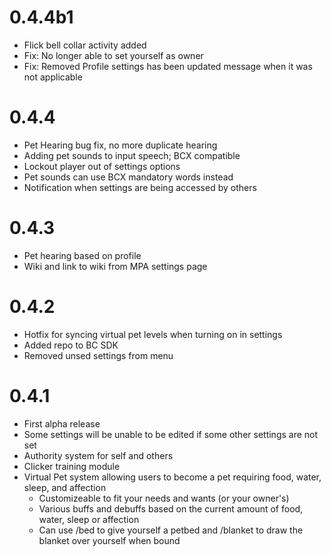 # 0.4.4b1
 - Flick bell collar activity added
 - Fix: No longer able to set yourself as owner
 - Fix: Removed Profile settings has been updated message when it was not applicable

# 0.4.4
 - Pet Hearing bug fix, no more duplicate hearing
 - Adding pet sounds to input speech; BCX compatible
 - Lockout player out of settings options
 - Pet sounds can use BCX mandatory words instead
 - Notification when settings are being accessed by others

# 0.4.3
 - Pet hearing based on profile
 - Wiki and link to wiki from MPA settings page

# 0.4.2
 - Hotfix for syncing virtual pet levels when turning on in settings
 - Added repo to BC SDK
 - Removed unsed settings from menu

# 0.4.1
 - First alpha release
 - Some settings will be unable to be edited if some other settings are not set
 - Authority system for self and others
 - Clicker training module
 - Virtual Pet system allowing users to become a pet requiring food, water, sleep, and affection
     - Customizeable to fit your needs and wants (or your owner's)
     - Various buffs and debuffs based on the current amount of food, water, sleep or affection
     - Can use /bed to give yourself a petbed and /blanket to draw the blanket over yourself when bound